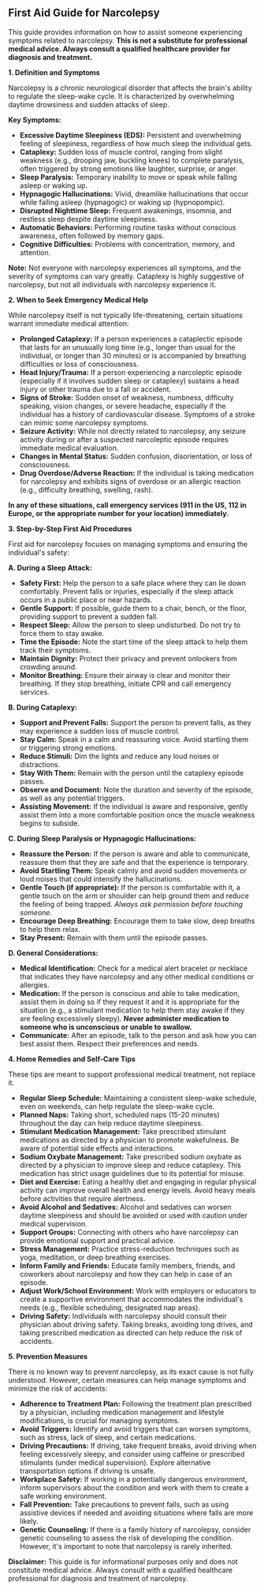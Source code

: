 ## First Aid Guide for Narcolepsy

This guide provides information on how to assist someone experiencing symptoms related to narcolepsy. **This is not a substitute for professional medical advice. Always consult a qualified healthcare provider for diagnosis and treatment.**

**1. Definition and Symptoms**

Narcolepsy is a chronic neurological disorder that affects the brain's ability to regulate the sleep-wake cycle. It is characterized by overwhelming daytime drowsiness and sudden attacks of sleep.

**Key Symptoms:**

*   **Excessive Daytime Sleepiness (EDS):** Persistent and overwhelming feeling of sleepiness, regardless of how much sleep the individual gets.
*   **Cataplexy:** Sudden loss of muscle control, ranging from slight weakness (e.g., drooping jaw, buckling knees) to complete paralysis, often triggered by strong emotions like laughter, surprise, or anger.
*   **Sleep Paralysis:** Temporary inability to move or speak while falling asleep or waking up.
*   **Hypnagogic Hallucinations:** Vivid, dreamlike hallucinations that occur while falling asleep (hypnagogic) or waking up (hypnopompic).
*   **Disrupted Nighttime Sleep:** Frequent awakenings, insomnia, and restless sleep despite daytime sleepiness.
*   **Automatic Behaviors:** Performing routine tasks without conscious awareness, often followed by memory gaps.
*   **Cognitive Difficulties:** Problems with concentration, memory, and attention.

**Note:** Not everyone with narcolepsy experiences all symptoms, and the severity of symptoms can vary greatly.  Cataplexy is highly suggestive of narcolepsy, but not all individuals with narcolepsy experience it.

**2. When to Seek Emergency Medical Help**

While narcolepsy itself is not typically life-threatening, certain situations warrant immediate medical attention:

*   **Prolonged Cataplexy:** If a person experiences a cataplectic episode that lasts for an unusually long time (e.g., longer than usual for the individual, or longer than 30 minutes) or is accompanied by breathing difficulties or loss of consciousness.
*   **Head Injury/Trauma:** If a person experiencing a narcoleptic episode (especially if it involves sudden sleep or cataplexy) sustains a head injury or other trauma due to a fall or accident.
*   **Signs of Stroke:** Sudden onset of weakness, numbness, difficulty speaking, vision changes, or severe headache, especially if the individual has a history of cardiovascular disease.  Symptoms of a stroke can mimic some narcolepsy symptoms.
*   **Seizure Activity:**  While not directly related to narcolepsy, any seizure activity during or after a suspected narcoleptic episode requires immediate medical evaluation.
*   **Changes in Mental Status:** Sudden confusion, disorientation, or loss of consciousness.
*   **Drug Overdose/Adverse Reaction:** If the individual is taking medication for narcolepsy and exhibits signs of overdose or an allergic reaction (e.g., difficulty breathing, swelling, rash).

**In any of these situations, call emergency services (911 in the US, 112 in Europe, or the appropriate number for your location) immediately.**

**3. Step-by-Step First Aid Procedures**

First aid for narcolepsy focuses on managing symptoms and ensuring the individual's safety:

**A. During a Sleep Attack:**

*   **Safety First:** Help the person to a safe place where they can lie down comfortably. Prevent falls or injuries, especially if the sleep attack occurs in a public place or near hazards.
*   **Gentle Support:** If possible, guide them to a chair, bench, or the floor, providing support to prevent a sudden fall.
*   **Respect Sleep:** Allow the person to sleep undisturbed.  Do not try to force them to stay awake.
*   **Time the Episode:** Note the start time of the sleep attack to help them track their symptoms.
*   **Maintain Dignity:** Protect their privacy and prevent onlookers from crowding around.
*   **Monitor Breathing:** Ensure their airway is clear and monitor their breathing.  If they stop breathing, initiate CPR and call emergency services.

**B. During Cataplexy:**

*   **Support and Prevent Falls:** Support the person to prevent falls, as they may experience a sudden loss of muscle control.
*   **Stay Calm:** Speak in a calm and reassuring voice. Avoid startling them or triggering strong emotions.
*   **Reduce Stimuli:**  Dim the lights and reduce any loud noises or distractions.
*   **Stay With Them:** Remain with the person until the cataplexy episode passes.
*   **Observe and Document:** Note the duration and severity of the episode, as well as any potential triggers.
*   **Assisting Movement:** If the individual is aware and responsive, gently assist them into a more comfortable position once the muscle weakness begins to subside.

**C. During Sleep Paralysis or Hypnagogic Hallucinations:**

*   **Reassure the Person:** If the person is aware and able to communicate, reassure them that they are safe and that the experience is temporary.
*   **Avoid Startling Them:** Speak calmly and avoid sudden movements or loud noises that could intensify the hallucinations.
*   **Gentle Touch (if appropriate):**  If the person is comfortable with it, a gentle touch on the arm or shoulder can help ground them and reduce the feeling of being trapped. *Always ask permission before touching someone.*
*   **Encourage Deep Breathing:** Encourage them to take slow, deep breaths to help them relax.
*   **Stay Present:**  Remain with them until the episode passes.

**D. General Considerations:**

*   **Medical Identification:** Check for a medical alert bracelet or necklace that indicates they have narcolepsy and any other medical conditions or allergies.
*   **Medication:** If the person is conscious and able to take medication, assist them in doing so if they request it and it is appropriate for the situation (e.g., a stimulant medication to help them stay awake if they are feeling excessively sleepy). **Never administer medication to someone who is unconscious or unable to swallow.**
*   **Communicate:** After an episode, talk to the person and ask how you can best assist them.  Respect their preferences and needs.

**4. Home Remedies and Self-Care Tips**

These tips are meant to support professional medical treatment, not replace it.

*   **Regular Sleep Schedule:** Maintaining a consistent sleep-wake schedule, even on weekends, can help regulate the sleep-wake cycle.
*   **Planned Naps:** Taking short, scheduled naps (15-20 minutes) throughout the day can help reduce daytime sleepiness.
*   **Stimulant Medication Management:**  Take prescribed stimulant medications as directed by a physician to promote wakefulness.  Be aware of potential side effects and interactions.
*   **Sodium Oxybate Management:** Take prescribed sodium oxybate as directed by a physician to improve sleep and reduce cataplexy.  This medication has strict usage guidelines due to its potential for misuse.
*   **Diet and Exercise:** Eating a healthy diet and engaging in regular physical activity can improve overall health and energy levels.  Avoid heavy meals before activities that require alertness.
*   **Avoid Alcohol and Sedatives:**  Alcohol and sedatives can worsen daytime sleepiness and should be avoided or used with caution under medical supervision.
*   **Support Groups:** Connecting with others who have narcolepsy can provide emotional support and practical advice.
*   **Stress Management:**  Practice stress-reduction techniques such as yoga, meditation, or deep breathing exercises.
*   **Inform Family and Friends:**  Educate family members, friends, and coworkers about narcolepsy and how they can help in case of an episode.
*   **Adjust Work/School Environment:**  Work with employers or educators to create a supportive environment that accommodates the individual's needs (e.g., flexible scheduling, designated nap areas).
*   **Driving Safety:**  Individuals with narcolepsy should consult their physician about driving safety.  Taking breaks, avoiding long drives, and taking prescribed medication as directed can help reduce the risk of accidents.

**5. Prevention Measures**

There is no known way to prevent narcolepsy, as its exact cause is not fully understood. However, certain measures can help manage symptoms and minimize the risk of accidents:

*   **Adherence to Treatment Plan:**  Following the treatment plan prescribed by a physician, including medication management and lifestyle modifications, is crucial for managing symptoms.
*   **Avoid Triggers:** Identify and avoid triggers that can worsen symptoms, such as stress, lack of sleep, and certain medications.
*   **Driving Precautions:** If driving, take frequent breaks, avoid driving when feeling excessively sleepy, and consider using caffeine or prescribed stimulants (under medical supervision). Explore alternative transportation options if driving is unsafe.
*   **Workplace Safety:**  If working in a potentially dangerous environment, inform supervisors about the condition and work with them to create a safe working environment.
*   **Fall Prevention:**  Take precautions to prevent falls, such as using assistive devices if needed and avoiding situations where falls are more likely.
*   **Genetic Counseling:** If there is a family history of narcolepsy, consider genetic counseling to assess the risk of developing the condition.  However, it's important to note that narcolepsy is rarely inherited.

**Disclaimer:** This guide is for informational purposes only and does not constitute medical advice.  Always consult with a qualified healthcare professional for diagnosis and treatment of narcolepsy.
